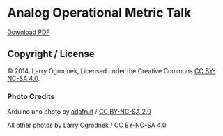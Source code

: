 # Analog Operational Metric Talk


[Download PDF](https://github.com/ogrodnek/analog-metrics-talk/releases/download/1.0/analog-operational-metrics.pdf)


## Copyright / License


&copy; 2014, Larry Ogrodnek, Licensed under the Creative Commons [CC BY-NC-SA 4.0].


### Photo Credits

Arduino uno photo by [adafruit] / [CC BY-NC-SA 2.0]

All other photos by Larry Ogrodnek / [CC BY-NC-SA 4.0]


[adafruit]:http://www.adafruit.com/
[CC BY-NC-SA 2.0]:https://creativecommons.org/licenses/by-nc-sa/2.0/
[CC BY-NC-SA 4.0]:https://creativecommons.org/licenses/by-nc-sa/4.0/